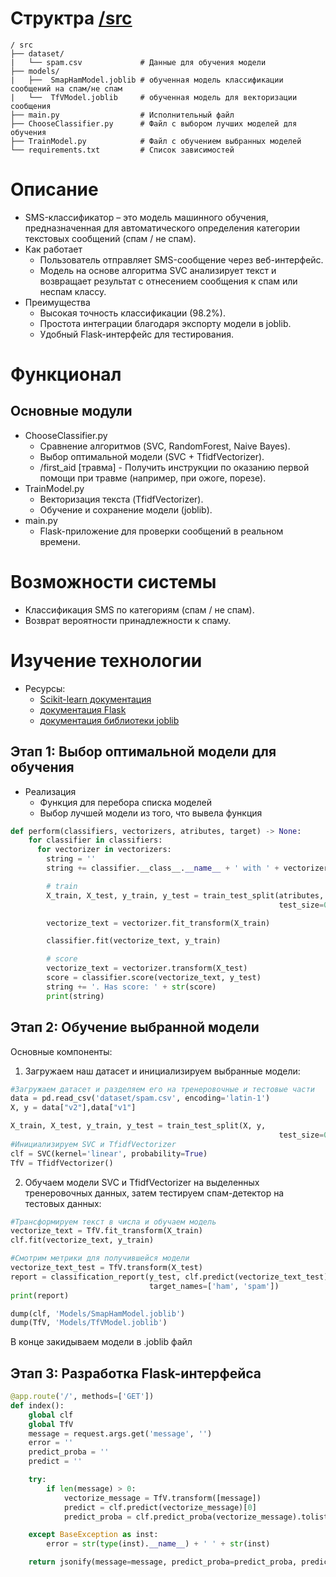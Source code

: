 # Структра [/src](https://github.com/alexanderkreidich/project-practice/tree/master/src)
```markdawn
/ src
├── dataset/
|   └── spam.csv             # Данные для обучения модели
├── models/
|   ├──  SmapHamModel.joblib # обученная модель классификации сообщений на спам/не спам
|   └──  TfVModel.joblib     # обученная модель для векторизации сообщения
├── main.py                  # Исполнительный файл
├── ChooseClassifier.py      # Файл с выбором лучших моделей для обучения
├── TrainModel.py            # Файл с обучением выбранных моделей
└── requirements.txt         # Список зависимостей
```

# Описание
- SMS-классификатор – это модель машинного обучения, предназначенная для автоматического определения категории текстовых сообщений (спам / не спам).
- Как работает
  - Пользователь отправляет SMS-сообщение через веб-интерфейс.
  - Модель на основе алгоритма SVC анализирует текст и возвращает результат с отнесением сообщения к спам или неспам классу.
- Преимущества
  - Высокая точность классификации (98.2%).
  - Простота интеграции благодаря экспорту модели в joblib.
  - Удобный Flask-интерфейс для тестирования.

# Функционал
## Основные модули
- ChooseClassifier.py
    - Сравнение алгоритмов (SVC, RandomForest, Naive Bayes).
    - Выбор оптимальной модели (SVC + TfidfVectorizer).
    - /first_aid [травма] - Получить инструкции по оказанию первой помощи при травме (например, при ожоге, порезе).
- TrainModel.py
  - Векторизация текста (TfidfVectorizer).
  - Обучение и сохранение модели (joblib).
- main.py
  - Flask-приложение для проверки сообщений в реальном времени.

# Возможности системы
- Классификация SMS по категориям (спам / не спам).
- Возврат вероятности принадлежности к спаму.

# Изучение технологии
- Ресурсы:
  - [Scikit-learn документация](https://scikit-learn.org/stable/user_guide.html)
  - [документация Flask](https://flask.palletsprojects.com/en/stable/)
  - [документация библиотеки joblib](https://joblib.readthedocs.io/en/stable/)
## Этап 1: Выбор оптимальной модели для обучения
- Реализация
  - Функция для перебора списка моделей
  - Выбор лучшей модели из того, что вывела функция
```python
def perform(classifiers, vectorizers, atributes, target) -> None:
    for classifier in classifiers:
      for vectorizer in vectorizers:
        string = ''
        string += classifier.__class__.__name__ + ' with ' + vectorizer.__class__.__name__

        # train
        X_train, X_test, y_train, y_test = train_test_split(atributes, target,
                                                            test_size=0.2, random_state=42)

        vectorize_text = vectorizer.fit_transform(X_train)

        classifier.fit(vectorize_text, y_train)

        # score
        vectorize_text = vectorizer.transform(X_test)
        score = classifier.score(vectorize_text, y_test)
        string += '. Has score: ' + str(score)
        print(string)
```
## Этап 2: Обучение выбранной модели
Основные компоненты:
1) Загружаем наш датасет и инициализируем выбранные модели:
```python
#Загружаем датасет и разделяем его на тренеровочные и тестовые части
data = pd.read_csv('dataset/spam.csv', encoding='latin-1')
X, y = data["v2"],data["v1"]

X_train, X_test, y_train, y_test = train_test_split(X, y,
                                                            test_size=0.2, random_state=42)
#Инициализируем SVC и TfidfVectorizer
clf = SVC(kernel='linear', probability=True)
TfV = TfidfVectorizer()
```
2) Обучаем модели SVC и TfidfVectorizer на выделенных тренеровочных данных, затем тестируем спам-детектор на тестовых данных:
```python
#Трансформируем текст в числа и обучаем модель
vectorize_text = TfV.fit_transform(X_train)
clf.fit(vectorize_text, y_train)

#Смотрим метрики для получившейся модели
vectorize_text_test = TfV.transform(X_test)
report = classification_report(y_test, clf.predict(vectorize_text_test),
                               target_names=['ham', 'spam'])
print(report)

dump(clf, 'Models/SmapHamModel.joblib')
dump(TfV, 'Models/TfVModel.joblib')
```
В конце закидываем модели в .joblib файл
## Этап 3: Разработка Flask-интерфейса
```python
@app.route('/', methods=['GET'])
def index():
    global clf
    global TfV
    message = request.args.get('message', '')
    error = ''
    predict_proba = ''
    predict = ''

    try:
        if len(message) > 0:
            vectorize_message = TfV.transform([message])
            predict = clf.predict(vectorize_message)[0]
            predict_proba = clf.predict_proba(vectorize_message).tolist()

    except BaseException as inst:
        error = str(type(inst).__name__) + ' ' + str(inst)

    return jsonify(message=message, predict_proba=predict_proba, predict=predict, error=error)
```
